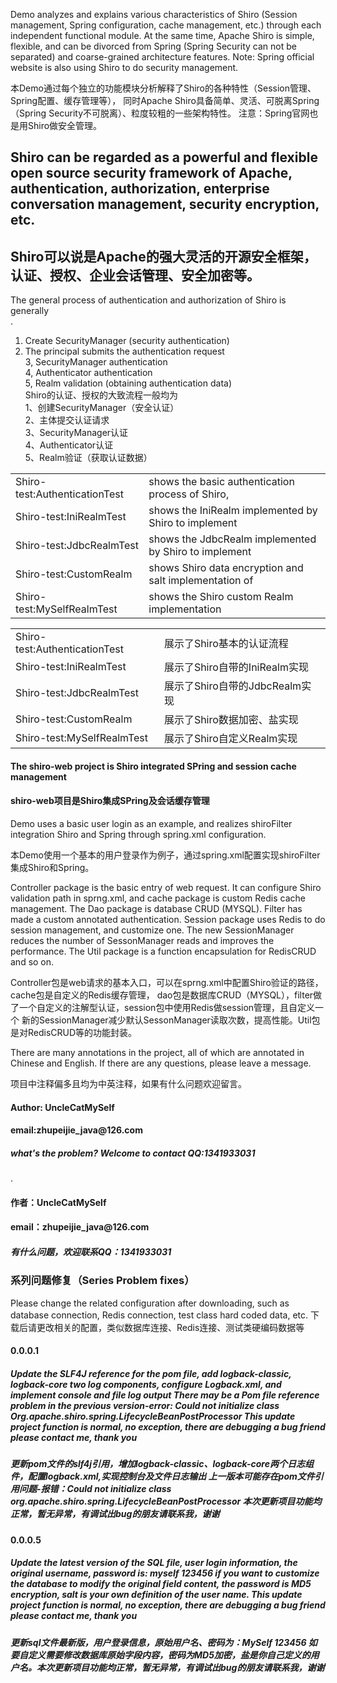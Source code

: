 <p><p> Demo analyzes and explains various characteristics of Shiro (Session management, Spring configuration, cache management, etc.) through each independent functional module.
At the same time, Apache Shiro is simple, flexible, and can be divorced from Spring (Spring Security can not be separated) and coarse-grained architecture features.
Note: Spring official website is also using Shiro to do security management. </p></p>
<p>本Demo通过每个独立的功能模块分析解释了Shiro的各种特性（Session管理、Spring配置、缓存管理等），
同时Apache Shiro具备简单、灵活、可脱离Spring（Spring Security不可脱离）、粒度较粗的一些架构特性。
注意：Spring官网也是用Shiro做安全管理。</p>

<h2>Shiro can be regarded as a powerful and flexible open source security framework of Apache, authentication, authorization, enterprise conversation management, security encryption, etc. </h2>
<h2>Shiro可以说是Apache的强大灵活的开源安全框架，认证、授权、企业会话管理、安全加密等。</h2>

The general process of authentication and authorization of Shiro is generally <br>.
1. Create SecurityManager (security authentication) <br>
2. The principal submits the authentication request <br>
3, SecurityManager authentication <br>
4, Authenticator authentication <br>
5, Realm validation (obtaining authentication data) <br>
Shiro的认证、授权的大致流程一般均为<br>
1、创建SecurityManager（安全认证）<br>
2、主体提交认证请求<br>
3、SecurityManager认证<br>
4、Authenticator认证<br>
5、Realm验证（获取认证数据）<br>

<table>
<tr>
<td>Shiro-test:AuthenticationTest</td>
<td> shows the basic authentication process of Shiro, </td>
</tr>
<tr>
<td>Shiro-test:IniRealmTest</td>
<td> shows the IniRealm implemented by Shiro to implement </td>
</tr>
<tr>
<td>Shiro-test:JdbcRealmTest</td>
<td> shows the JdbcRealm implemented by Shiro to implement </td>
</tr>
<tr>
<td>Shiro-test:CustomRealm</td>
<td> shows Shiro data encryption and salt implementation of </td>
</tr>
<tr>
<td>Shiro-test:MySelfRealmTest</td>
<td> shows the Shiro custom Realm implementation </td>
</tr>
</table>
<table>
    <tr>
        <td>Shiro-test:AuthenticationTest</td>
        <td>展示了Shiro基本的认证流程</td>
    </tr>
    <tr>
        <td>Shiro-test:IniRealmTest</td>
        <td>展示了Shiro自带的IniRealm实现</td>
    </tr>
    <tr>
        <td>Shiro-test:JdbcRealmTest</td>
        <td>展示了Shiro自带的JdbcRealm实现</td>
    </tr>
    <tr>
        <td>Shiro-test:CustomRealm</td>
        <td>展示了Shiro数据加密、盐实现</td>
    </tr>
    <tr>
        <td>Shiro-test:MySelfRealmTest</td>
        <td>展示了Shiro自定义Realm实现</td>
    </tr>
</table>

<h4>The shiro-web project is Shiro integrated SPring and session cache management </h4>
<h4>shiro-web项目是Shiro集成SPring及会话缓存管理</h4>

<p> Demo uses a basic user login as an example, and realizes shiroFilter integration Shiro and Spring through spring.xml configuration. </p>
<p>本Demo使用一个基本的用户登录作为例子，通过spring.xml配置实现shiroFilter集成Shiro和Spring。</p>

<p>Controller package is the basic entry of web request. It can configure Shiro validation path in sprng.xml, and cache package is custom Redis cache management.
The Dao package is database CRUD (MYSQL). Filter has made a custom annotated authentication. Session package uses Redis to do session management, and customize one.
The new SessionManager reduces the number of SessonManager reads and improves the performance. The Util package is a function encapsulation for RedisCRUD and so on. </p>
<p>Controller包是web请求的基本入口，可以在sprng.xml中配置Shiro验证的路径，cache包是自定义的Redis缓存管理，
dao包是数据库CRUD（MYSQL），filter做了一个自定义的注解型认证，session包中使用Redis做session管理，且自定义一个
新的SessionManager减少默认SessonManager读取次数，提高性能。Util包是对RedisCRUD等的功能封装。</p>

<p>There are many annotations in the  project, all of which are annotated in Chinese and English. If there are any questions, please leave a message. </p>
<p>项目中注释偏多且均为中英注释，如果有什么问题欢迎留言。</p>

<h4> Author: UncleCatMySelf</h4>
<h4>email:zhupeijie_java@126.com</h4>
<h5>what's the problem? Welcome to contact QQ:1341933031</h5>.
<h4>作者：UncleCatMySelf</h4>
<h4>email：zhupeijie_java@126.com</h4>
<h5>有什么问题，欢迎联系QQ：1341933031</h5>


<h3>系列问题修复（Series Problem fixes）</h3>
<span>Please change the related configuration after downloading, such as database connection, Redis connection, test class hard coded data, etc.</span>
<span>下载后请更改相关的配置，类似数据库连接、Redis连接、测试类硬编码数据等</span>
<h4>0.0.0.1<h4>
<h5>Update the SLF4J reference for the pom file, add logback-classic, logback-core two log components, configure Logback.xml, and implement console and file log output 
There may be a Pom file reference problem in the previous version-error: 
Could not initialize class Org.apache.shiro.spring.LifecycleBeanPostProcessor This update project function is normal, no exception, 
there are debugging a bug friend please contact me, thank you<h5>
<h5>更新pom文件的slf4j引用，增加logback-classic、logback-core两个日志组件，配置logback.xml,实现控制台及文件日志输出
上一版本可能存在pom文件引用问题-报错：Could not initialize class org.apache.shiro.spring.LifecycleBeanPostProcessor
本次更新项目功能均正常，暂无异常，有调试出bug的朋友请联系我，谢谢<h5>
<h4>0.0.0.5<h4>
<h5>Update the latest version of the SQL file, user login information, the original username, password is: myself 123456 if you want to customize the database to modify the original field content, the password is MD5 encryption, salt is your own definition of the user name. This update project function is normal, no exception, there are debugging a bug friend please contact me, thank you</h5>
<h5>更新sql文件最新版，用户登录信息，原始用户名、密码为：MySelf  123456  如要自定义需要修改数据库原始字段内容，密码为MD5加密，盐是你自己定义的用户名。本次更新项目功能均正常，暂无异常，有调试出bug的朋友请联系我，谢谢</h5>